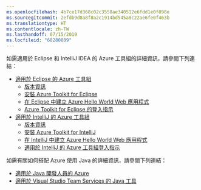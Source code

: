 ```yaml
---
ms.openlocfilehash: 4b7ce17d368c02c3558ae340512e6fdd1e0f898e
ms.sourcegitcommit: 2efdb9d8a8f8a2c1914bd545a8c22ae6fe0f463b
ms.translationtype: HT
ms.contentlocale: zh-TW
ms.lasthandoff: 07/15/2019
ms.locfileid: "68280889"
---
```

如需適用於 Eclipse 和 IntelliJ IDEA 的 Azure 工具組的詳細資訊，請參閱下列連結：

* [適用於 Eclipse 的 Azure 工具組](../eclipse/azure-toolkit-for-eclipse.md) 
  * [版本資訊](https://github.com/Microsoft/azure-tools-for-java/releases) 
  * [安裝 Azure Toolkit for Eclipse](../eclipse/azure-toolkit-for-eclipse-installation.md) 
  * [在 Eclipse 中建立 Azure Hello World Web 應用程式](../eclipse/azure-toolkit-for-eclipse-create-hello-world-web-app.md) 
  * [Azure Toolkit for Eclipse 的登入指示](../eclipse/azure-toolkit-for-eclipse-sign-in-instructions.md) 
* [適用於 IntelliJ 的 Azure 工具組](../intellij/azure-toolkit-for-intellij.md) 
  * [版本資訊](https://github.com/Microsoft/azure-tools-for-java/releases) 
  * [安裝 Azure Toolkit for IntelliJ](../intellij/azure-toolkit-for-intellij-installation.md) 
  * [在 IntelliJ 中建立 Azure Hello World Web 應用程式](../intellij/azure-toolkit-for-intellij-create-hello-world-web-app.md) 
  * [適用於 IntelliJ 的 Azure 工具組登入指示](../intellij/azure-toolkit-for-intellij-sign-in-instructions.md) 

如需有關如何搭配 Azure 使用 Java 的詳細資訊，請參閱下列連結： 

* [適用於 Java 開發人員的 Azure](https://docs.microsoft.com/azure/java/) 
* [適用於 Visual Studio Team Services 的 Java 工具](https://java.visualstudio.com/) 
<!-- TODO: Add URLs for Java in VSCode here --> 
